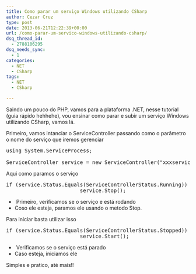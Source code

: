 ```yaml
---
title: Como parar um serviço Windows utilizando CSharp
author: Cezar Cruz
type: post
date: 2013-06-21T12:22:39+00:00
url: /como-parar-um-servico-windows-utilizando-csharp/
dsq_thread_id:
  - 2788106295
dsq_needs_sync:
  - 1
categories:
  - NET
  - CSharp
tags:
  - NET
  - CSharp

---
```

Saindo um pouco do PHP, vamos para a plataforma .NET, nesse tutorial (guia rápido hehhehe), vou ensinar como parar e subir um serviço Windows utilizando CSharp, vamos lá.

Primeiro, vamos intanciar o ServiceController passando como o parâmetro  o nome do serviço que iremos gerenciar

<pre class="lang:c# decode:true">using System.ServiceProcess;

ServiceController service = new ServiceController("xxxservico");</pre>

Aqui como paramos o serviço

<pre class="lang:c# decode:true">if (service.Status.Equals(ServiceControllerStatus.Running))
                        service.Stop();</pre>

  *  Primeiro, verificamos se o serviço e está rodando
  * Coso ele esteja, paramos ele usando o metodo Stop.

Para iniciar basta utilizar isso

<pre class="lang:c# decode:true ">if (service.Status.Equals(ServiceControllerStatus.Stopped))
                        service.Start();</pre>

  *  Verificamos se o serviço está parado
  * Caso esteja, iniciamos ele

Simples e pratico, até mais!!